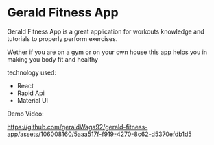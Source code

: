 
# Gerald Fitness App
Gerald Fitness App is a great application for workouts knowledge and tutorials to properly perform exercises.
 
Wether if you are on a gym or on your own house this app helps you in making you body fit and healthy

technology used:
 * React
 * Rapid Api
 * Material UI

Demo Video:

https://github.com/geraldWaga92/gerald-fitness-app/assets/106008160/5aaa517f-f919-4270-8c62-d5370efdb1d5

